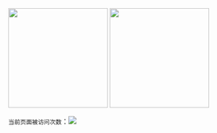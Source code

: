 
<div claas = "imgblocks" href="https://github.com/GTshenmi/github-readme-stats">
     
  <img height=200px margin-left=10px src="https://github-readme-stats.vercel.app/api?username=GTshenmi" />          
  
  <img height=200px margin-right=10px src="https://github-readme-stats.vercel.app/api/top-langs/?username=GTshenmi" />
     
</div>




`当前页面被访问次数`：<a title="Hits" target="_blank" href="https://github.com/GTshenmi"><img src="https://hits.b3log.org/GTshenmi/hits.svg"></a> 

<!---
- 👋 Hi, I’m @GTshenmi
- 👀 I’m interested in coding.
- 🌱 I’m currently learning machine learning.
--->

<!---
GTshenmi/GTshenmi is a ✨ special ✨ repository because its `README.md` (this file) appears on your GitHub profile.
You can click the Preview link to take a look at your changes.
--->
